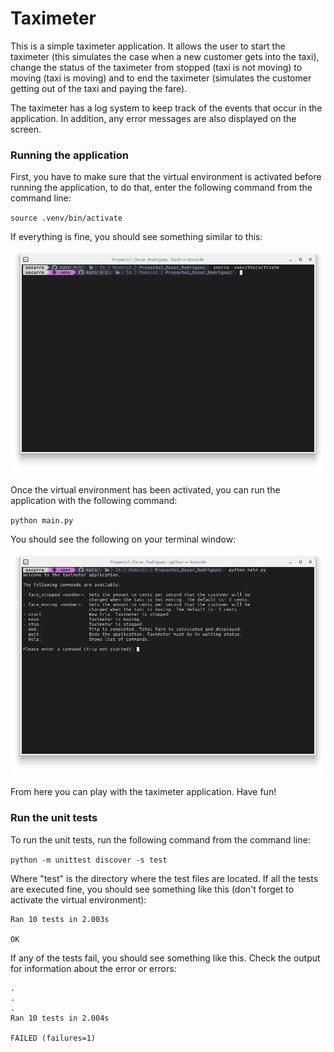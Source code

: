 # Taximeter
This is a simple taximeter application. It allows the user to start the taximeter (this
simulates the case when a new customer gets into the taxi), change the status of the 
taximeter from stopped (taxi is not moving) to moving (taxi is moving) and to end the 
taximeter (simulates the customer getting out of the taxi and paying the fare).

The taximeter has a log system to keep track of the events that occur in the application. In addition, 
any error messages are also displayed on the screen.

### Running the application
First, you have to make sure that the virtual environment is activated before running
the application, to do that, enter the following command from the command line:

`source .venv/bin/activate`

If everything is fine, you should see something similar to this:

![alt text](images/activate.png)

Once the virtual environment has been activated, you can run the application with the
following command:

`python main.py`

You should see the following on your terminal window:

![alt text](images/main.png)

From here you can play with the taximeter application. Have fun!

### Run the unit tests
To run the unit tests, run the following command from the command line:

`python -m unittest discover -s test`

Where "test" is the directory where the test files are located. If all the tests are executed
fine, you should see something like this (don't forget to activate the virtual environment):

```
Ran 10 tests in 2.003s

OK
```

If any of the tests fail, you should see something like this. Check the output for information about
the error or errors:

```
.
.
.
Ran 10 tests in 2.004s

FAILED (failures=1)
```

